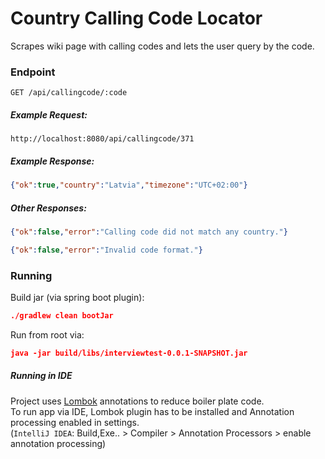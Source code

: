 # Country Calling Code Locator

Scrapes wiki page with calling codes and lets the user query by the code.

### Endpoint
`GET /api/callingcode/:code`  

##### Example Request:
```
http://localhost:8080/api/callingcode/371
```
##### Example Response:
```json
{"ok":true,"country":"Latvia","timezone":"UTC+02:00"}
```

##### Other Responses:
```json
{"ok":false,"error":"Calling code did not match any country."}
```
```json
{"ok":false,"error":"Invalid code format."}
```

### Running
Build jar (via spring boot plugin):
```json
./gradlew clean bootJar
```

Run from root via:
```json
java -jar build/libs/interviewtest-0.0.1-SNAPSHOT.jar
```

##### Running in IDE
Project uses [Lombok](https://projectlombok.org/) annotations to reduce boiler plate code.   
To run app via IDE, Lombok plugin has to be installed and Annotation processing enabled in settings.  
(`IntelliJ IDEA`: Build,Exe.. > Compiler > Annotation Processors > enable annotation processing)
